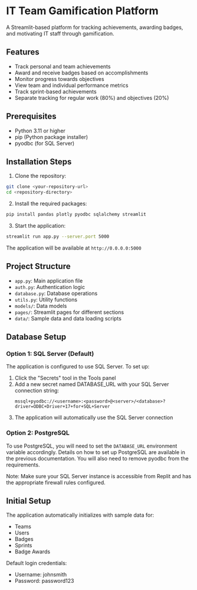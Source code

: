 # IT Team Gamification Platform

A Streamlit-based platform for tracking achievements, awarding badges, and motivating IT staff through gamification.

## Features
- Track personal and team achievements
- Award and receive badges based on accomplishments
- Monitor progress towards objectives
- View team and individual performance metrics
- Track sprint-based achievements
- Separate tracking for regular work (80%) and objectives (20%)

## Prerequisites
- Python 3.11 or higher
- pip (Python package installer)
- pyodbc (for SQL Server)


## Installation Steps

1. Clone the repository:
```bash
git clone <your-repository-url>
cd <repository-directory>
```

2. Install the required packages:
```bash
pip install pandas plotly pyodbc sqlalchemy streamlit
```

3. Start the application:
```bash
streamlit run app.py --server.port 5000
```

The application will be available at `http://0.0.0.0:5000`

## Project Structure
- `app.py`: Main application file
- `auth.py`: Authentication logic
- `database.py`: Database operations
- `utils.py`: Utility functions
- `models/`: Data models
- `pages/`: Streamlit pages for different sections
- `data/`: Sample data and data loading scripts

## Database Setup

### Option 1: SQL Server (Default)
The application is configured to use SQL Server. To set up:

1. Click the "Secrets" tool in the Tools panel
2. Add a new secret named DATABASE_URL with your SQL Server connection string:
   ```
   mssql+pyodbc://<username>:<password>@<server>/<database>?driver=ODBC+Driver+17+for+SQL+Server
   ```
3. The application will automatically use the SQL Server connection

### Option 2: PostgreSQL
To use PostgreSQL, you will need to set the `DATABASE_URL` environment variable accordingly.  Details on how to set up PostgreSQL are available in the previous documentation.  You will also need to remove pyodbc from the requirements.

Note: Make sure your SQL Server instance is accessible from Replit and has the appropriate firewall rules configured.


## Initial Setup
The application automatically initializes with sample data for:
- Teams
- Users
- Badges
- Sprints
- Badge Awards

Default login credentials:
- Username: johnsmith
- Password: password123
